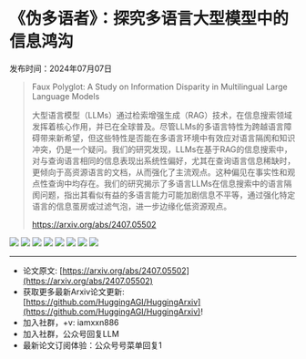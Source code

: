 # 《伪多语者》：探究多语言大型模型中的信息鸿沟
发布时间：2024年07月07日


> Faux Polyglot: A Study on Information Disparity in Multilingual Large Language Models
>
> 大型语言模型（LLMs）通过检索增强生成（RAG）技术，在信息搜索领域发挥着核心作用，并已在全球普及。尽管LLMs的多语言特性为跨越语言障碍带来新希望，但这些特性是否能在多语言环境中有效应对语言隔阂和知识冲突，仍是一个疑问。我们的研究发现，LLMs在基于RAG的信息搜索中，对与查询语言相同的信息表现出系统性偏好，尤其在查询语言信息稀缺时，更倾向于高资源语言的文档，从而强化了主流观点。这种偏见在事实性和观点性查询中均存在。我们的研究揭示了多语言LLMs在信息搜索中的语言隔阂问题，指出其看似有益的多语言能力可能加剧信息不平等，通过强化特定语言的信息茧房或过滤气泡，进一步边缘化低资源观点。
>
> https://arxiv.org/abs/2407.05502

![](https://raw.githubusercontent.com/HuggingAGI/HuggingArxiv/main/paper_images/2407.05502/x1.png)
![](https://raw.githubusercontent.com/HuggingAGI/HuggingArxiv/main/paper_images/2407.05502/x2.png)
![](https://raw.githubusercontent.com/HuggingAGI/HuggingArxiv/main/paper_images/2407.05502/x3.png)
![](https://raw.githubusercontent.com/HuggingAGI/HuggingArxiv/main/paper_images/2407.05502/x4.png)
![](https://raw.githubusercontent.com/HuggingAGI/HuggingArxiv/main/paper_images/2407.05502/Festival_Aggr_Visual.png)
![](https://raw.githubusercontent.com/HuggingAGI/HuggingArxiv/main/paper_images/2407.05502/War_Aggr_Visual.png)
![](https://raw.githubusercontent.com/HuggingAGI/HuggingArxiv/main/paper_images/2407.05502/second-language-preference-aggr.png)
![](https://raw.githubusercontent.com/HuggingAGI/HuggingArxiv/main/paper_images/2407.05502/query-types-generation.png)

<hr />

- 论文原文: [https://arxiv.org/abs/2407.05502](https://arxiv.org/abs/2407.05502)
- 获取更多最新Arxiv论文更新: [https://github.com/HuggingAGI/HuggingArxiv](https://github.com/HuggingAGI/HuggingArxiv)!
- 加入社群，+v: iamxxn886
- 加入社群，公众号回复LLM
- 最新论文订阅体验：公众号号菜单回复1
